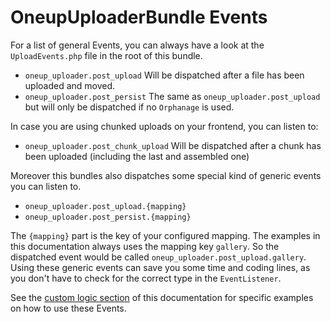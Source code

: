 OneupUploaderBundle Events
==========================

For a list of general Events, you can always have a look at the `UploadEvents.php` file in the root of this bundle.

* `oneup_uploader.post_upload` Will be dispatched after a file has been uploaded and moved.
* `oneup_uploader.post_persist` The same as `oneup_uploader.post_upload` but will only be dispatched if no `Orphanage` is used.

In case you are using chunked uploads on your frontend, you can listen to:

* `oneup_uploader.post_chunk_upload` Will be dispatched after a chunk has been uploaded (including the last and assembled one)

Moreover this bundles also dispatches some special kind of generic events you can listen to.

* `oneup_uploader.post_upload.{mapping}`
* `oneup_uploader.post_persist.{mapping}`

The `{mapping}` part is the key of your configured mapping. The examples in this documentation always uses the mapping key `gallery`. So the dispatched event would be called `oneup_uploader.post_upload.gallery`.
Using these generic events can save you some time and coding lines, as you don't have to check for the correct type in the `EventListener`.

See the [custom logic section](custom_logic.md) of this documentation for specific examples on how to use these Events.